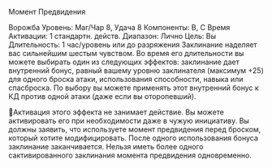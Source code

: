 
Момент Предвидения

Ворожба
Уровень: Маг/Чар 8, Удача 8
Компоненты: В, С
Время Активации: 1 стандартн. действ.
Диапазон: Лично
Цель: Вы
Длительность: 1 час/уровень или до
разряжения
Заклинание наделяет вас сильнейшим
шестым чувством. Во время его длительности вы можете выбирать один
из следующих эффектов: заклинание
дает внутренний бонус, равный вашему
уровню заклинателя (максимум +25)
для одного броска атаки, использования
способности, навыка или спасброска.
По выбору вы можете применять этот
внутренний бонус к КД против одной
атаки (даже если вы оторопевший).

Активация этого эффекта не занимает действие. Вы можете активировать
его при необходимости даже в чужую
инициативу. Вы должны заявить, что
используете момент предвидения перед
броском, который хотите модифицировать. После одного использования бонуса заклинание заканчивается.
Нельзя иметь более одного сактивированного заклинания момента предвидения одновременно.